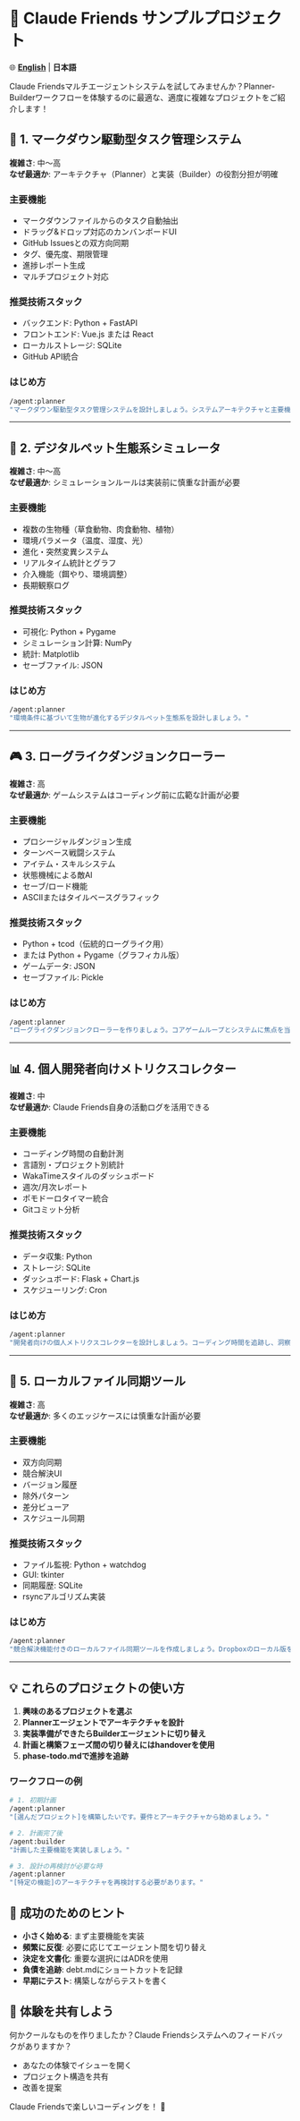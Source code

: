 # 🚀 Claude Friends サンプルプロジェクト

🌐 **[English](SAMPLE_PROJECTS.md)** | **日本語**

Claude Friendsマルチエージェントシステムを試してみませんか？Planner-Builderワークフローを体験するのに最適な、適度に複雑なプロジェクトをご紹介します！

## 📝 1. マークダウン駆動型タスク管理システム

**複雑さ**: 中〜高  
**なぜ最適か**: アーキテクチャ（Planner）と実装（Builder）の役割分担が明確

### 主要機能
- マークダウンファイルからのタスク自動抽出
- ドラッグ&ドロップ対応のカンバンボードUI
- GitHub Issuesとの双方向同期
- タグ、優先度、期限管理
- 進捗レポート生成
- マルチプロジェクト対応

### 推奨技術スタック
- バックエンド: Python + FastAPI
- フロントエンド: Vue.js または React
- ローカルストレージ: SQLite
- GitHub API統合

### はじめ方
```bash
/agent:planner
"マークダウン駆動型タスク管理システムを設計しましょう。システムアーキテクチャと主要機能から始めます。"
```

---

## 🌱 2. デジタルペット生態系シミュレータ

**複雑さ**: 中〜高  
**なぜ最適か**: シミュレーションルールは実装前に慎重な計画が必要

### 主要機能
- 複数の生物種（草食動物、肉食動物、植物）
- 環境パラメータ（温度、湿度、光）
- 進化・突然変異システム
- リアルタイム統計とグラフ
- 介入機能（餌やり、環境調整）
- 長期観察ログ

### 推奨技術スタック
- 可視化: Python + Pygame
- シミュレーション計算: NumPy
- 統計: Matplotlib
- セーブファイル: JSON

### はじめ方
```bash
/agent:planner
"環境条件に基づいて生物が進化するデジタルペット生態系を設計しましょう。"
```

---

## 🎮 3. ローグライクダンジョンクローラー

**複雑さ**: 高  
**なぜ最適か**: ゲームシステムはコーディング前に広範な計画が必要

### 主要機能
- プロシージャルダンジョン生成
- ターンベース戦闘システム
- アイテム・スキルシステム
- 状態機械による敵AI
- セーブ/ロード機能
- ASCIIまたはタイルベースグラフィック

### 推奨技術スタック
- Python + tcod（伝統的ローグライク用）
- または Python + Pygame（グラフィカル版）
- ゲームデータ: JSON
- セーブファイル: Pickle

### はじめ方
```bash
/agent:planner
"ローグライクダンジョンクローラーを作りましょう。コアゲームループとシステムに焦点を当てます。"
```

---

## 📊 4. 個人開発者向けメトリクスコレクター

**複雑さ**: 中  
**なぜ最適か**: Claude Friends自身の活動ログを活用できる

### 主要機能
- コーディング時間の自動計測
- 言語別・プロジェクト別統計
- WakaTimeスタイルのダッシュボード
- 週次/月次レポート
- ポモドーロタイマー統合
- Gitコミット分析

### 推奨技術スタック
- データ収集: Python
- ストレージ: SQLite
- ダッシュボード: Flask + Chart.js
- スケジューリング: Cron

### はじめ方
```bash
/agent:planner
"開発者向けの個人メトリクスコレクターを設計しましょう。コーディング時間を追跡し、洞察を提供します。"
```

---

## 🔄 5. ローカルファイル同期ツール

**複雑さ**: 高  
**なぜ最適か**: 多くのエッジケースには慎重な計画が必要

### 主要機能
- 双方向同期
- 競合解決UI
- バージョン履歴
- 除外パターン
- 差分ビューア
- スケジュール同期

### 推奨技術スタック
- ファイル監視: Python + watchdog
- GUI: tkinter
- 同期履歴: SQLite
- rsyncアルゴリズム実装

### はじめ方
```bash
/agent:planner
"競合解決機能付きのローカルファイル同期ツールを作成しましょう。Dropboxのローカル版を考えてください。"
```

---

## 💡 これらのプロジェクトの使い方

1. **興味のあるプロジェクトを選ぶ**
2. **Plannerエージェントでアーキテクチャを設計**
3. **実装準備ができたらBuilderエージェントに切り替え**
4. **計画と構築フェーズ間の切り替えにはhandoverを使用**
5. **phase-todo.mdで進捗を追跡**

### ワークフローの例

```bash
# 1. 初期計画
/agent:planner
"[選んだプロジェクト]を構築したいです。要件とアーキテクチャから始めましょう。"

# 2. 計画完了後
/agent:builder
"計画した主要機能を実装しましょう。"

# 3. 設計の再検討が必要な時
/agent:planner
"[特定の機能]のアーキテクチャを再検討する必要があります。"
```

## 🎯 成功のためのヒント

- **小さく始める**: まず主要機能を実装
- **頻繁に反復**: 必要に応じてエージェント間を切り替え
- **決定を文書化**: 重要な選択にはADRを使用
- **負債を追跡**: debt.mdにショートカットを記録
- **早期にテスト**: 構築しながらテストを書く

## 🤝 体験を共有しよう

何かクールなものを作りましたか？Claude Friendsシステムへのフィードバックがありますか？
- あなたの体験でイシューを開く
- プロジェクト構造を共有
- 改善を提案

Claude Friendsで楽しいコーディングを！ 🎉